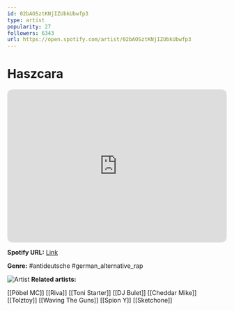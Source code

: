 ```yaml
---
id: 02bAOSztKNjIZUbkUbwfp3
type: artist
popularity: 27
followers: 6343
url: https://open.spotify.com/artist/02bAOSztKNjIZUbkUbwfp3
---
```

# Haszcara

<iframe style="border-radius:12px" src="https://open.spotify.com/embed/artist/02bAOSztKNjIZUbkUbwfp3" width="100%" height="352" frameBorder="0" allowfullscreen="" allow="autoplay; clipboard-write; encrypted-media; fullscreen; picture-in-picture" loading="lazy"></iframe>

**Spotify URL:** [Link](https://open.spotify.com/artist/02bAOSztKNjIZUbkUbwfp3)

**Genre:**  #antideutsche #german_alternative_rap

![Artist](https://i.scdn.co/image/ab6761610000e5ebbeb03b4f97062e8f2c680d8a)
**Related artists:**

[[Pöbel MC]]
[[Riva]]
[[Toni Starter]]
[[DJ Bulet]]
[[Cheddar Mike]]
[[Tolztoy]]
[[Waving The Guns]]
[[Spion Y]]
[[Sketchone]]
